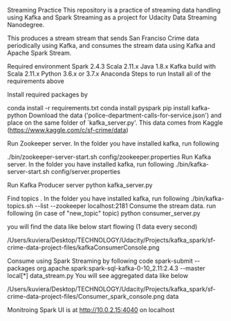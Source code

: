 Streaming Practice
This repository is a practice of streaming data handling using Kafka and Spark Streaming as a project for Udacity Data Streaming Nanodegree.

This produces a stream stream that sends San Franciso Crime data periodically using Kafka, and consumes the stream data using Kafka and Apache Spark Stream.

Required environment
Spark 2.4.3
Scala 2.11.x
Java 1.8.x
Kafka build with Scala 2.11.x
Python 3.6.x or 3.7.x
Anaconda
Steps to run
Install all of the requirements above

Install required packages by

conda install -r requirements.txt
conda install pyspark
pip install kafka-python
Download the data ('police-department-calls-for-service.json') and place on the same folder of `kafka_server.py'. This data comes from Kaggle (https://www.kaggle.com/c/sf-crime/data)

Run Zookeeper server. In the folder you have installed kafka, run following

./bin/zookeeper-server-start.sh config/zookeeper.properties
Run Kafka server. In the folder you have installed kafka, run following
./bin/kafka-server-start.sh config/server.properties

Run Kafka Producer server
python kafka_server.py

Find topics . In the folder you have installed kafka, run following
./bin/kafka-topics.sh --list --zookeeper localhost:2181
Consume the stream data. run following (in case of "new_topic" topic)
python consumer_server.py

you will find the data like below start flowing (1 data every second)

/Users/kuviera/Desktop/TECHNOLOGY/Udacity/Projects/kafka_spark/sf-crime-data-project-files/kafkaConsumerConsole.png

Consume using Spark Streaming by following code
spark-submit --packages org.apache.spark:spark-sql-kafka-0-10_2.11:2.4.3 --master local[*] data_stream.py
You will see aggregated data like below

/Users/kuviera/Desktop/TECHNOLOGY/Udacity/Projects/kafka_spark/sf-crime-data-project-files/Consumer_spark_console.png
data

Monitroing Spark UI is at http://10.0.2.15:4040 on localhost
